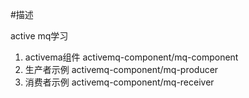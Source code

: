 #描述

active mq学习

1. activema组件
    activemq-component/mq-component 
2. 生产者示例
    activemq-component/mq-producer
3. 消费者示例
    activemq-component/mq-receiver